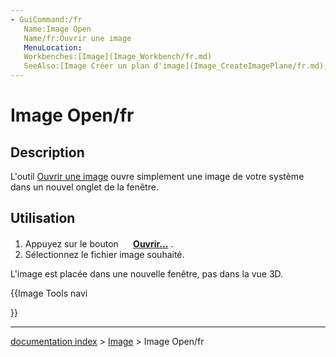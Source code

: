 ```yaml
---
- GuiCommand:/fr
   Name:Image Open
   Name/fr:Ouvrir une image
   MenuLocation:
   Workbenches:[Image](Image_Workbench/fr.md)
   SeeAlso:[Image Créer un plan d'image](Image_CreateImagePlane/fr.md), [Image Redimensionner une image](Image_Scaling/fr.md)
---
```


# Image Open/fr

## Description

L\'outil [Ouvrir une image](Image_Open/fr.md) ouvre simplement une image de votre système dans un nouvel onglet de la fenêtre.

## Utilisation

1.  Appuyez sur le bouton **<img src="images/Image_Open.svg" width=16px> [Ouvrir...](Image_Open/fr.md)** .
2.  Sélectionnez le fichier image souhaité.

L\'image est placée dans une nouvelle fenêtre, pas dans la vue 3D.





{{Image Tools navi

}}

---
[documentation index](../README.md) > [Image](Image_Workbench.md) > Image Open/fr
